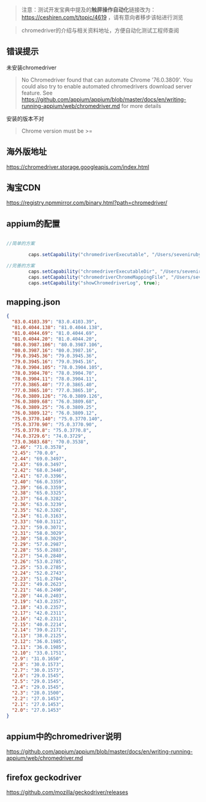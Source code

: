 >注意：测试开发宝典中提及的**触屏操作自动化**链接改为：https://ceshiren.com/t/topic/4619 ，请有意向者移步该帖进行浏览

>chromedriver的介绍与相关资料地址，方便自动化测试工程师查阅


## 错误提示

未安装chromedriver
> No Chromedriver found that can automate Chrome '76.0.3809'. You could also try to enable automated chromedrivers download server feature. See https://github.com/appium/appium/blob/master/docs/en/writing-running-appium/web/chromedriver.md for more details

安装的版本不对
>Chrome version must be >=


## 海外版地址

https://chromedriver.storage.googleapis.com/index.html

## 淘宝CDN

https://registry.npmmirror.com/binary.html?path=chromedriver/

## appium的配置

```java

//简单的方案

        caps.setCapability("chromedriverExecutable", "/Users/seveniruby/projects/chromedriver/72/chromedriver");

//完善的方案
        caps.setCapability("chromedriverExecutableDir", "/Users/seveniruby/projects/chromedriver/2.20");
        caps.setCapability("chromedriverChromeMappingFile", "/Users/seveniruby/projects/Java3/src/test/java/test_app/wechat/mapping.json");
        caps.setCapability("showChromedriverLog", true);


```

## mapping.json

```json
{
  "83.0.4103.39": "83.0.4103.39",
  "81.0.4044.138": "81.0.4044.138",
  "81.0.4044.69": "81.0.4044.69",
  "81.0.4044.20": "81.0.4044.20",
  "80.0.3987.106": "80.0.3987.106",
  "80.0.3987.16": "80.0.3987.16",
  "79.0.3945.36": "79.0.3945.36",
  "79.0.3945.16": "79.0.3945.16",
  "78.0.3904.105": "78.0.3904.105",
  "78.0.3904.70": "78.0.3904.70",
  "78.0.3904.11": "78.0.3904.11",
  "77.0.3865.40": "77.0.3865.40",
  "77.0.3865.10": "77.0.3865.10",
  "76.0.3809.126": "76.0.3809.126",
  "76.0.3809.68": "76.0.3809.68",
  "76.0.3809.25": "76.0.3809.25",
  "76.0.3809.12": "76.0.3809.12",
  "75.0.3770.140": "75.0.3770.140",
  "75.0.3770.90": "75.0.3770.90",
  "75.0.3770.8": "75.0.3770.8",
  "74.0.3729.6": "74.0.3729",
  "73.0.3683.68": "70.0.3538",
  "2.46": "71.0.3578",
  "2.45": "70.0.0",
  "2.44": "69.0.3497",
  "2.43": "69.0.3497",
  "2.42": "68.0.3440",
  "2.41": "67.0.3396",
  "2.40": "66.0.3359",
  "2.39": "66.0.3359",
  "2.38": "65.0.3325",
  "2.37": "64.0.3282",
  "2.36": "63.0.3239",
  "2.35": "62.0.3202",
  "2.34": "61.0.3163",
  "2.33": "60.0.3112",
  "2.32": "59.0.3071",
  "2.31": "58.0.3029",
  "2.30": "58.0.3029",
  "2.29": "57.0.2987",
  "2.28": "55.0.2883",
  "2.27": "54.0.2840",
  "2.26": "53.0.2785",
  "2.25": "53.0.2785",
  "2.24": "52.0.2743",
  "2.23": "51.0.2704",
  "2.22": "49.0.2623",
  "2.21": "46.0.2490",
  "2.20": "44.0.2403",
  "2.19": "43.0.2357",
  "2.18": "43.0.2357",
  "2.17": "42.0.2311",
  "2.16": "42.0.2311",
  "2.15": "40.0.2214",
  "2.14": "39.0.2171",
  "2.13": "38.0.2125",
  "2.12": "36.0.1985",
  "2.11": "36.0.1985",
  "2.10": "33.0.1751",
  "2.9": "31.0.1650",
  "2.8": "30.0.1573",
  "2.7": "30.0.1573",
  "2.6": "29.0.1545",
  "2.5": "29.0.1545",
  "2.4": "29.0.1545",
  "2.3": "28.0.1500",
  "2.2": "27.0.1453",
  "2.1": "27.0.1453",
  "2.0": "27.0.1453"
}
```



## appium中的chromedriver说明

https://github.com/appium/appium/blob/master/docs/en/writing-running-appium/web/chromedriver.md

## firefox geckodriver

https://github.com/mozilla/geckodriver/releases